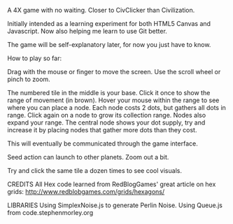 A 4X game with no waiting. Closer to CivClicker than Civilization.

Initially intended as a learning experiment for both HTML5 Canvas and Javascript.
Now also helping me learn to use Git better.

The game will be self-explanatory later, for now you just have to know.

How to play so far:

Drag with the mouse or finger to move the screen.
Use the scroll wheel or pinch to zoom.


The numbered tile in the middle is your base.
Click it once to show the range of movement (in brown).
Hover your mouse within the range to see where you can place a node.
Each node costs 2 dots, but gathers all dots in range.
Click again on a node to grow its collection range.
Nodes also expand your range.
The central node shows your dot supply, try and increase it by placing nodes that gather more dots than they cost.

This will eventually be communicated through the game interface.

Seed action can launch to other planets. Zoom out a bit.

Try and click the same tile a dozen times to see cool visuals.

CREDITS
All Hex code learned from RedBlogGames' great article on hex grids:
http://www.redblobgames.com/grids/hexagons/

LIBRARIES
Using SimplexNoise.js to generate Perlin Noise.
Using Queue.js from code.stephenmorley.org

